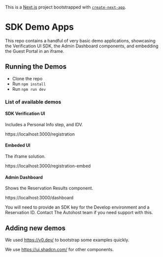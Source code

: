 This is a [Next.js](https://nextjs.org/) project bootstrapped with [`create-next-app`](https://github.com/vercel/next.js/tree/canary/packages/create-next-app).

# SDK Demo Apps

This repo contains a handful of very basic demo applications, showcasing the Verification UI SDK, the Admin Dashboard components, and embedding the Guest Portal in an iframe.

## Running the Demos

- Clone the repo
- Run `npm install`
- Run `npm run dev`

### List of available demos

#### SDK Verification UI

Includes a Personal Info step, and IDV.

https://localhost:3000/registration

#### Embeded UI

The iframe solution.

https://localhost:3000/registration-embed

#### Admin Dashboard

Shows the Reservation Results component.

https://localhost:3000/dashboard

You will need to provide an SDK key for the Develop environment and a Reservation ID. Contact The Autohost team if you need support with this.

## Adding new demos

We used https://v0.dev/ to bootstrap some examples quickly.

We use https://ui.shadcn.com/ for other components.
